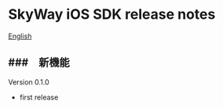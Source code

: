 SkyWay iOS SDK release notes
=============================

[English](./release-notes.en.md)

###　新機能
--------------------------

Version 0.1.0

* first release
